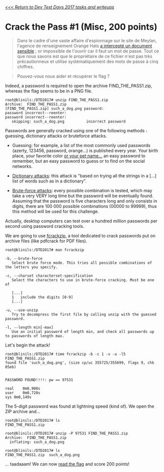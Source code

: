 _[<<< Return to Dev Test Days 2017 tasks and writeups](/devtestdays-2017)_
# Crack the Pass #1 (Misc, 200 points)

>Dans le cadre d'une vaste affaire d'espionnage sur le site de Meylan, l'agence de renseignement Orange Hats [a intercepté un document sensible](FIND_THE_PASS1.zip) ; or impossible de l'ouvrir car il faut un mot de passe. Tout ce que nous savons est que le propriétaire de ce fichier n'est pas très précautionneux et utilise systématiquement des mots de passe à cinq chiffres.

>Pouvez-vous nous aider et récupérer le flag ?

Indeed, a password is required to open the archive FIND_THE_PASS1.zip, whereas the flag seems to be in a PNG file.

```console
root@blinils:/DTD2017# unzip FIND_THE_PASS1.zip
Archive:  FIND_THE_PASS1.zip
[FIND_THE_PASS1.zip] such_a_dog.png password: 
password incorrect--reenter: 
password incorrect--reenter: 
   skipping: such_a_dog.png          incorrect password
```

Passwords are generally cracked using one of the following methods : guessing, dictionary attacks or bruteforce attacks.

* Guessing: for example, a list of the most commonly used passwords (azerty, 123456, password, orange...) 
is published every year. Your birth place, your favorite color [or your pet name...](https://www.youtube.com/watch?v=lRqT3PtxA0Q) an easy password to
remember, but an easy password to guess or to find on the social networks.

* [Dictionary attacks](https://en.wikipedia.org/wiki/Password_cracking): this attack is
"based on trying all the strings in a [...] list of words such as in a dictionary".

* [Brute-force attacks](https://en.wikipedia.org/wiki/Brute-force_attack): every possible combination is tested, which may take
a very VERY long time but the password will be eventually found. Assuming that the password is five characters long and only
consists in digits, there are 100 000 possible combinations (00000 to 99999), thus this method will be used for this challenge.

Actually, desktop computers can test over a hundred million passwords per second using password cracking tools.

We are going to use [fcrackzip](https://korben.info/cracker-des-zip-rar-7z-et-pdf-sous-linux.html),
a tool dedicated to crack passwords put on archive files (like pdfcrack for PDF files).

```console
root@blinils:/DTD2017# man fcrackzip

-b, --brute-force
   Select brute force mode. This tries all possible combinations of the letters you specify.

-c, --charset characterset-specification
   Select the characters to use in brute-force cracking. Must be one of

   [...]
   1   include the digits [0-9]
   [...]

-u, --use-unzip
   Try to decompress the first file by calling unzip with the guessed password.

-l, --length min[-max]
   Use an initial password of length min, and check all passwords up to passwords of length max.
```

Let's begin the attack!

```console
root@blinils:/DTD2017# time fcrackzip -b -c 1 -v -u -l5 FIND_THE_PASS1.zip
found file 'such_a_dog.png', (size cp/uc 355725/355699, flags 9, chk 05eb)


PASSWORD FOUND!!!!: pw == 97531

real	0m0,900s
user	0m0,720s
sys	0m0,149s
```

The 5-digit password was found at lightning speed (kind of). We open the ZIP archive and...

```console
root@blinils:/DTD2017# ls
FIND_THE_PASS1.zip

root@blinils:/DTD2017# unzip -P 97531 FIND_THE_PASS1.zip
Archive:  FIND_THE_PASS1.zip
  inflating: such_a_dog.png

root@blinils:/DTD2017# ls
FIND_THE_PASS1.zip  such_a_dog.png
```

... taadaaam! We can now [read the flag](such_a_dog.png) and score 200 points!
